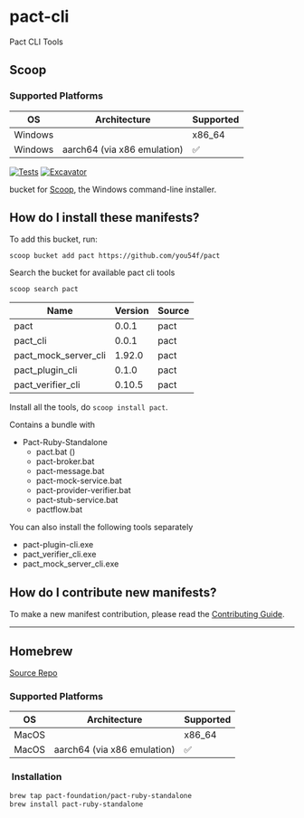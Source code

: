 # pact-cli

Pact CLI Tools

## Scoop

### Supported Platforms

| OS           | Architecture | Supported |
| ------- | ------------ | --------- |
| Windows| | x86_64       | ✅        |
| Windows | aarch64 (via x86 emulation) |  ✅        |


[![Tests](https://github.com/you54f/pact/actions/workflows/ci.yml/badge.svg)](https://github.com/you54f/pact/actions/workflows/ci.yml) [![Excavator](https://github.com/you54f/pact/actions/workflows/excavator.yml/badge.svg)](https://github.com/you54f/pact/actions/workflows/excavator.yml)

bucket for [Scoop](https://scoop.sh), the Windows command-line installer.

How do I install these manifests?
---------------------------------

To add this bucket, run:

`scoop bucket add pact https://github.com/you54f/pact`

Search the bucket for available pact cli tools

`scoop search pact`

|Name                 |Version| Source|
| -------| -------  | --------- |
|pact                 |0.0.1  | pact|
|pact_cli             |0.0.1  | pact|
|pact_mock_server_cli |1.92.0  | pact|
|pact_plugin_cli      |0.1.0  | pact|
|pact_verifier_cli    |0.10.5 | pact|

Install all the tools, do `scoop install pact`.

Contains a bundle with

- Pact-Ruby-Standalone
  - pact.bat ()
  - pact-broker.bat
  - pact-message.bat
  - pact-mock-service.bat
  - pact-provider-verifier.bat
  - pact-stub-service.bat
  - pactflow.bat

You can also install the following tools separately

- pact-plugin-cli.exe
- pact_verifier_cli.exe
- pact_mock_server_cli.exe

How do I contribute new manifests?
----------------------------------

To make a new manifest contribution, please read the [Contributing Guide](https://github.com/you54f/.github/blob/main/.github/CONTRIBUTING.md).

----

## Homebrew

[Source Repo](https://github.com/pact-foundation/homebrew-pact-ruby-standalone)

### Supported Platforms

| OS           | Architecture | Supported |
| ------- | ------------ | --------- |
| MacOS| | x86_64       | ✅        |
| MacOS | aarch64 (via x86 emulation) |  ✅        |

###  Installation

```sh
brew tap pact-foundation/pact-ruby-standalone
brew install pact-ruby-standalone
```

